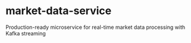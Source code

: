 # market-data-service
Production-ready microservice for real-time market data processing with Kafka streaming
